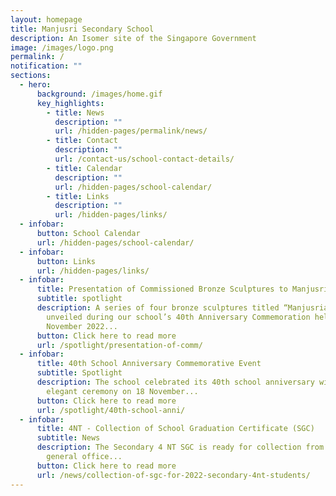 ```yaml
---
layout: homepage
title: Manjusri Secondary School
description: An Isomer site of the Singapore Government
image: /images/logo.png
permalink: /
notification: ""
sections:
  - hero:
      background: /images/home.gif
      key_highlights:
        - title: News
          description: ""
          url: /hidden-pages/permalink/news/
        - title: Contact
          description: ""
          url: /contact-us/school-contact-details/
        - title: Calendar
          description: ""
          url: /hidden-pages/school-calendar/
        - title: Links
          description: ""
          url: /hidden-pages/links/
  - infobar:
      button: School Calendar
      url: /hidden-pages/school-calendar/
  - infobar:
      button: Links
      url: /hidden-pages/links/
  - infobar:
      title: Presentation of Commissioned Bronze Sculptures to Manjusri
      subtitle: spotlight
      description: A series of four bronze sculptures titled “Manjusrian Virtues” was
        unveiled during our school’s 40th Anniversary Commemoration held on 18
        November 2022...
      button: Click here to read more
      url: /spotlight/presentation-of-comm/
  - infobar:
      title: 40th School Anniversary Commemorative Event
      subtitle: Spotlight
      description: The school celebrated its 40th school anniversary with a simple and
        elegant ceremony on 18 November...
      button: Click here to read more
      url: /spotlight/40th-school-anni/
  - infobar:
      title: 4NT - Collection of School Graduation Certificate (SGC)
      subtitle: News
      description: The Secondary 4 NT SGC is ready for collection from the school
        general office...
      button: Click here to read more
      url: /news/collection-of-sgc-for-2022-secondary-4nt-students/
---
```

